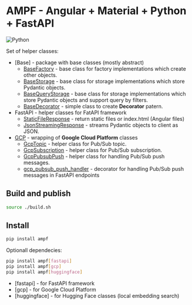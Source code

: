 # AMPF - Angular + Material + Python + FastAPI

![Python](https://img.shields.io/badge/python-3.12-blue)

Set of helper classes:

* [Base] - package with base classes (mostly abstract)
  * [BaseFactory](doc/base_factory.md) - base class for factory implementations which create other objects.
  * [BaseStorage](doc/base_storage.md) - base class for storage implementations which store Pydantic objects.
  * [BaseQueryStorage](doc/base__query_storage.md) - base class for storage implementations which store Pydantic objects and support query by filters.
  * [BaseDecorator](doc/base_decorator.md) - simple class to create **Decorator** patern.
* FastAPI - helper classes for FatAPI framework
  * [StaticFileResponse](doc/fastapi/static_file_response.md) - return static files or index.html (Angular files)
  * [JsonStreamingResponse](doc/fastapi/json_streaming_response.md) - streams Pydantic objects to client as JSON.
* [GCP](doc/gcp.md) - wrapping of **Google Cloud Platform** classes
  * [GcpTopic](doc/gcp/gcp_topic.md) - helper class for Pub/Sub topic.
  * [GcpSubscription](doc/gcp/gcp_subscription.md) - helper class for Pub/Sub subscription.
  * [GcpPubsubPush](doc/gcp/gcp_pubsub_push.md) - helper class for handling Pub/Sub push messages.
  * [gcp_pubsub_push_handler](doc/gcp_pub_sub_handler.md) - decorator for handling Pub/Sub push messages in FastAPI endpoints

## Build and publish

```bash
source ./build.sh
```

## Install

```bash
pip install ampf
```

Optionall dependecies:

```bash
pip install ampf[fastapi]
pip install ampf[gcp]
pip install ampf[huggingface]
```

* [fastapi] - for FastAPI framework
* [gcp] - for Google Cloud Platform
* [huggingface] - for Hugging Face classes (local embedding search)
